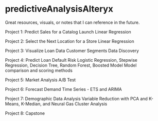 # predictiveAnalysisAlteryx
Great resources, visuals, or notes that I can reference in the future.

Project 1: Predict Sales for a Catalog Launch
Linear Regression

Project 2: Select the Next Location for a Store
Linear Regression

Project 3: Visualize Loan Data Customer Segments
Data Discovery

Project 4: Predict Loan Default Risk
Logistic Regression, Stepwise Regression, Decision Tree, Random Forest, Boosted Model
Model comparison and scoring methods

Project 5: Market Analysis
A/B Test

Project 6: Forecast Demand
Time Series - ETS and ARIMA

Project 7: Demographic Data Analysis
Variable Reduction with PCA and K-Means, K-Median, and Neural Gas Cluster Analysis

Project 8: Capstone

